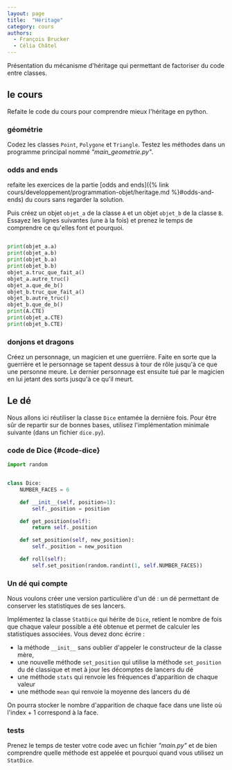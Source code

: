 ```yaml
---
layout: page
title:  "Héritage"
category: cours
authors: 
  - François Brucker
  - Célia Châtel
---
```


Présentation du mécanisme d'héritage qui permettant de factoriser du code entre classes.

## le cours

Refaite le code du cours pour comprendre mieux l'héritage en python.

### géométrie

Codez les classes `Point`, `Polygone` et `Triangle`. Testez les méthodes dans un programme principal nommé *"main_geometrie.py"*.

### odds and ends

refaite les exercices de la partie [odds and ends]({% link cours/developpement/programmation-objet/heritage.md %}#odds-and-ends) du cours sans regarder la solution.

Puis créez un objet `objet_a` de la classe `A` et un objet `objet_b` de la classe `B`. Essayez les lignes suivantes (une à la
fois) et prenez le temps de comprendre ce qu'elles font et pourquoi.

```python

print(objet_a.a)
print(objet_a.b)
print(objet_b.a)
print(objet_b.b)
objet_a.truc_que_fait_a()
objet_a.autre_truc()
objet_a.que_de_b()
objet_b.truc_que_fait_a()
objet_b.autre_truc()
objet_b.que_de_b()
print(A.CTE)
print(objet_a.CTE)
print(objet_b.CTE)
```

### donjons et dragons

Créez un personnage, un magicien et une guerrière. Faite en sorte que la guerrière et le personnage se tapent dessus à tour de rôle jusqu'à ce que une personne meure. Le dernier personnage est ensuite tué par le magicien en lui jetant des sorts jusqu'à ce qu'il meurt.

## Le dé

Nous allons ici réutiliser la classe `Dice` entamée la dernière fois. Pour être sûr de repartir sur de bonnes bases, utilisez l'implémentation minimale suivante (dans un fichier `dice.py`).

### code de Dice {#code-dice}

```python
import random


class Dice:
    NUMBER_FACES = 6

    def __init__(self, position=1):
        self._position = position

    def get_position(self):
        return self._position

    def set_position(self, new_position):
        self._position = new_position

    def roll(self):
        self.set_position(random.randint(1, self.NUMBER_FACES))
```

### Un dé qui compte

Nous voulons créer une version particulière d'un dé : un dé permettant de conserver les statistiques de ses lancers.

Implémentez la classe `StatDice` qui hérite de `Dice`, retient le nombre de fois que chaque valeur possible a été obtenue et permet de calculer les statistiques associées. Vous devez donc écrire :

* la méthode `__init__` sans oublier d'appeler le constructeur de la classe mère,
* une nouvelle méthode `set_position` qui utilise la méthode `set_position` du dé classique et met à jour les décomptes de lancers du dé
* une méthode `stats` qui renvoie les fréquences d'apparition de chaque valeur
* une méthode `mean` qui renvoie la moyenne des lancers du dé

On pourra stocker le nombre d'apparition de chaque face dans une liste où l'index + 1 correspond à la face.

### tests

Prenez le temps de tester votre code avec un fichier *"main.py"* et de bien comprendre quelle méthode est appelée et pourquoi quand vous utilisez un `StatDice`.
